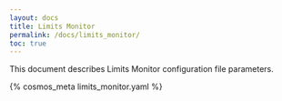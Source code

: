 ```yaml
---
layout: docs
title: Limits Monitor
permalink: /docs/limits_monitor/
toc: true
---
```

This document describes Limits Monitor configuration file parameters.

{% cosmos_meta limits_monitor.yaml %}

